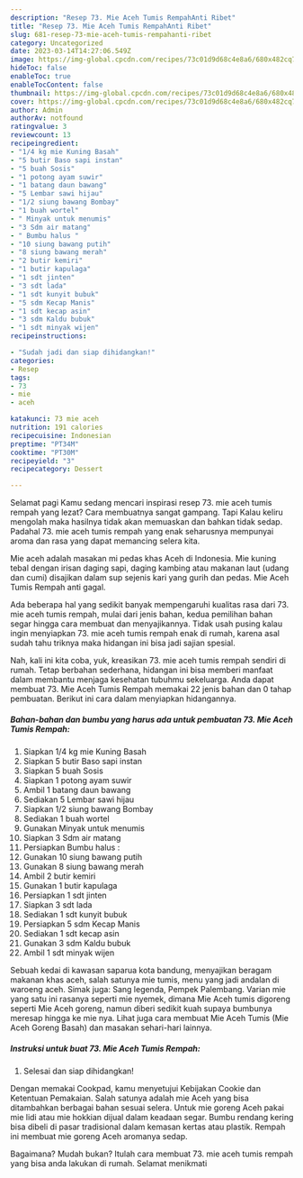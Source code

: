 ```yaml
---
description: "Resep 73. Mie Aceh Tumis RempahAnti Ribet"
title: "Resep 73. Mie Aceh Tumis RempahAnti Ribet"
slug: 681-resep-73-mie-aceh-tumis-rempahanti-ribet
category: Uncategorized
date: 2023-03-14T14:27:06.549Z
image: https://img-global.cpcdn.com/recipes/73c01d9d68c4e8a6/680x482cq70/73-mie-aceh-tumis-rempah-foto-resep-utama.jpg
hideToc: false
enableToc: true
enableTocContent: false
thumbnail: https://img-global.cpcdn.com/recipes/73c01d9d68c4e8a6/680x482cq70/73-mie-aceh-tumis-rempah-foto-resep-utama.jpg
cover: https://img-global.cpcdn.com/recipes/73c01d9d68c4e8a6/680x482cq70/73-mie-aceh-tumis-rempah-foto-resep-utama.jpg
author: Admin
authorAv: notfound
ratingvalue: 3
reviewcount: 13
recipeingredient:
- "1/4 kg mie Kuning Basah"
- "5 butir Baso sapi instan"
- "5 buah Sosis"
- "1 potong ayam suwir"
- "1 batang daun bawang"
- "5 Lembar sawi hijau"
- "1/2 siung bawang Bombay"
- "1 buah wortel"
- " Minyak untuk menumis"
- "3 Sdm air matang"
- " Bumbu halus "
- "10 siung bawang putih"
- "8 siung bawang merah"
- "2 butir kemiri"
- "1 butir kapulaga"
- "1 sdt jinten"
- "3 sdt lada"
- "1 sdt kunyit bubuk"
- "5 sdm Kecap Manis"
- "1 sdt kecap asin"
- "3 sdm Kaldu bubuk"
- "1 sdt minyak wijen"
recipeinstructions:

- "Sudah jadi dan siap dihidangkan!"
categories:
- Resep
tags:
- 73
- mie
- aceh

katakunci: 73 mie aceh 
nutrition: 191 calories
recipecuisine: Indonesian
preptime: "PT34M"
cooktime: "PT30M"
recipeyield: "3"
recipecategory: Dessert

---
```



Selamat pagi Kamu sedang mencari inspirasi resep 73. mie aceh tumis rempah yang lezat? Cara membuatnya sangat gampang. Tapi Kalau keliru mengolah maka hasilnya tidak akan memuaskan dan bahkan tidak sedap. Padahal 73. mie aceh tumis rempah yang enak seharusnya mempunyai aroma dan rasa yang dapat memancing selera kita.


Mie aceh adalah masakan mi pedas khas Aceh di Indonesia. Mie kuning tebal dengan irisan daging sapi, daging kambing atau makanan laut (udang dan cumi) disajikan dalam sup sejenis kari yang gurih dan pedas. Mie Aceh Tumis Rempah anti gagal.

Ada beberapa hal yang sedikit banyak mempengaruhi kualitas rasa dari 73. mie aceh tumis rempah, mulai dari jenis bahan, kedua pemilihan bahan segar hingga cara membuat dan menyajikannya. Tidak usah pusing kalau ingin menyiapkan 73. mie aceh tumis rempah enak di rumah, karena asal sudah tahu triknya maka hidangan ini bisa jadi sajian spesial.


Nah, kali ini kita coba, yuk, kreasikan 73. mie aceh tumis rempah sendiri di rumah. Tetap berbahan sederhana, hidangan ini bisa memberi manfaat dalam membantu menjaga kesehatan tubuhmu sekeluarga. Anda dapat membuat 73. Mie Aceh Tumis Rempah memakai 22 jenis bahan dan 0 tahap pembuatan. Berikut ini cara dalam menyiapkan hidangannya.

<!--inarticleads1-->

##### Bahan-bahan dan bumbu yang harus ada untuk pembuatan 73. Mie Aceh Tumis Rempah:

1. Siapkan 1/4 kg mie Kuning Basah
1. Siapkan 5 butir Baso sapi instan
1. Siapkan 5 buah Sosis
1. Siapkan 1 potong ayam suwir
1. Ambil 1 batang daun bawang
1. Sediakan 5 Lembar sawi hijau
1. Siapkan 1/2 siung bawang Bombay
1. Sediakan 1 buah wortel
1. Gunakan  Minyak untuk menumis
1. Siapkan 3 Sdm air matang
1. Persiapkan  Bumbu halus :
1. Gunakan 10 siung bawang putih
1. Gunakan 8 siung bawang merah
1. Ambil 2 butir kemiri
1. Gunakan 1 butir kapulaga
1. Persiapkan 1 sdt jinten
1. Siapkan 3 sdt lada
1. Sediakan 1 sdt kunyit bubuk
1. Persiapkan 5 sdm Kecap Manis
1. Sediakan 1 sdt kecap asin
1. Gunakan 3 sdm Kaldu bubuk
1. Ambil 1 sdt minyak wijen


Sebuah kedai di kawasan saparua kota bandung, menyajikan beragam makanan khas aceh, salah satunya mie tumis, menu yang jadi andalan di waroeng aceh. Simak juga: Sang legenda, Pempek Palembang. Varian mie yang satu ini rasanya seperti mie nyemek, dimana Mie Aceh tumis digoreng seperti Mie Aceh goreng, namun diberi sedikit kuah supaya bumbunya meresap hingga ke mie nya. Lihat juga cara membuat Mie Aceh Tumis (Mie Aceh Goreng Basah) dan masakan sehari-hari lainnya. 

<!--inarticleads2-->

##### Instruksi untuk buat 73. Mie Aceh Tumis Rempah:


1. Selesai dan siap dihidangkan!

Dengan memakai Cookpad, kamu menyetujui Kebijakan Cookie dan Ketentuan Pemakaian. Salah satunya adalah mie Aceh yang bisa ditambahkan berbagai bahan sesuai selera. Untuk mie goreng Aceh pakai mie lidi atau mie hokkian dijual dalam keadaan segar. Bumbu rendang kering bisa dibeli di pasar tradisional dalam kemasan kertas atau plastik. Rempah ini membuat mie goreng Aceh aromanya sedap. 

Bagaimana? Mudah bukan? Itulah cara membuat 73. mie aceh tumis rempah yang bisa anda lakukan di rumah. Selamat menikmati
